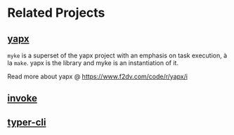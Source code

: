 # Related Projects

## [yapx](https://github.com/fresh2dev/yapx)

`myke` is a superset of the yapx project with an emphasis on task execution, à la `make`. yapx is the library and myke is an instantiation of it.

Read more about yapx @ https://www.f2dv.com/code/r/yapx/i

## [invoke](https://github.com/pyinvoke/invoke)

## [typer-cli](https://github.com/tiangolo/typer-cli)
